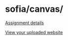 # sofia/canvas/

[Assignment details](/homework/canvas)

[View your uploaded website](http://cfc2017.mpaulweeks.com/students/sofia/canvas/)

